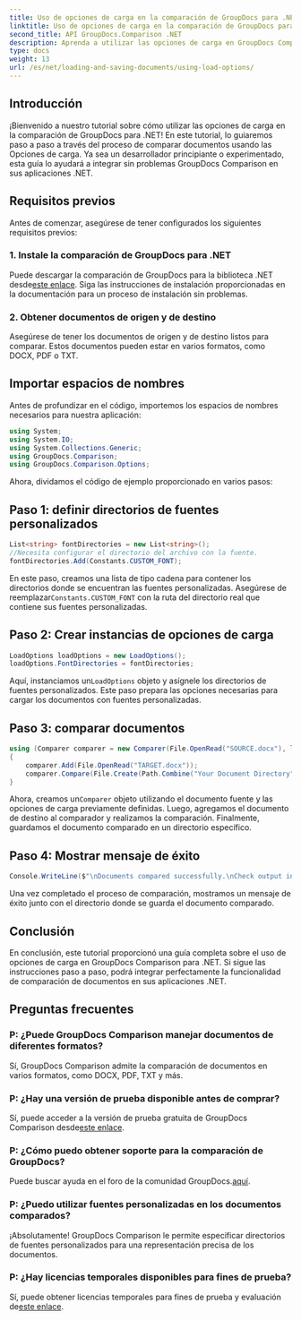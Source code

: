 ```yaml
---
title: Uso de opciones de carga en la comparación de GroupDocs para .NET
linktitle: Uso de opciones de carga en la comparación de GroupDocs para .NET
second_title: API GroupDocs.Comparison .NET
description: Aprenda a utilizar las opciones de carga en GroupDocs Comparison para .NET para comparar documentos con fuentes personalizadas sin problemas.
type: docs
weight: 13
url: /es/net/loading-and-saving-documents/using-load-options/
---
```

## Introducción
¡Bienvenido a nuestro tutorial sobre cómo utilizar las opciones de carga en la comparación de GroupDocs para .NET! En este tutorial, lo guiaremos paso a paso a través del proceso de comparar documentos usando las Opciones de carga. Ya sea un desarrollador principiante o experimentado, esta guía lo ayudará a integrar sin problemas GroupDocs Comparison en sus aplicaciones .NET.
## Requisitos previos
Antes de comenzar, asegúrese de tener configurados los siguientes requisitos previos:
### 1. Instale la comparación de GroupDocs para .NET
 Puede descargar la comparación de GroupDocs para la biblioteca .NET desde[este enlace](https://releases.groupdocs.com/comparison/net/). Siga las instrucciones de instalación proporcionadas en la documentación para un proceso de instalación sin problemas.
### 2. Obtener documentos de origen y de destino
Asegúrese de tener los documentos de origen y de destino listos para comparar. Estos documentos pueden estar en varios formatos, como DOCX, PDF o TXT.
## Importar espacios de nombres
Antes de profundizar en el código, importemos los espacios de nombres necesarios para nuestra aplicación:
```csharp
using System;
using System.IO;
using System.Collections.Generic;
using GroupDocs.Comparison;
using GroupDocs.Comparison.Options;
```
Ahora, dividamos el código de ejemplo proporcionado en varios pasos:
## Paso 1: definir directorios de fuentes personalizados
```csharp
List<string> fontDirectories = new List<string>();
//Necesita configurar el directorio del archivo con la fuente.
fontDirectories.Add(Constants.CUSTOM_FONT);
```
 En este paso, creamos una lista de tipo cadena para contener los directorios donde se encuentran las fuentes personalizadas. Asegúrese de reemplazar`Constants.CUSTOM_FONT` con la ruta del directorio real que contiene sus fuentes personalizadas.
## Paso 2: Crear instancias de opciones de carga
```csharp
LoadOptions loadOptions = new LoadOptions();
loadOptions.FontDirectories = fontDirectories;
```
 Aquí, instanciamos un`LoadOptions` objeto y asígnele los directorios de fuentes personalizados. Este paso prepara las opciones necesarias para cargar los documentos con fuentes personalizadas.
## Paso 3: comparar documentos
```csharp
using (Comparer comparer = new Comparer(File.OpenRead("SOURCE.docx"), loadOptions))
{
    comparer.Add(File.OpenRead("TARGET.docx"));
    comparer.Compare(File.Create(Path.Combine("Your Document Directory", "RESULT.docx")));
}
```
 Ahora, creamos un`Comparer` objeto utilizando el documento fuente y las opciones de carga previamente definidas. Luego, agregamos el documento de destino al comparador y realizamos la comparación. Finalmente, guardamos el documento comparado en un directorio específico.
## Paso 4: Mostrar mensaje de éxito
```csharp
Console.WriteLine($"\nDocuments compared successfully.\nCheck output in {Directory.GetCurrentDirectory()}.");
```
Una vez completado el proceso de comparación, mostramos un mensaje de éxito junto con el directorio donde se guarda el documento comparado.
## Conclusión
En conclusión, este tutorial proporcionó una guía completa sobre el uso de opciones de carga en GroupDocs Comparison para .NET. Si sigue las instrucciones paso a paso, podrá integrar perfectamente la funcionalidad de comparación de documentos en sus aplicaciones .NET.
## Preguntas frecuentes
### P: ¿Puede GroupDocs Comparison manejar documentos de diferentes formatos?
Sí, GroupDocs Comparison admite la comparación de documentos en varios formatos, como DOCX, PDF, TXT y más.
### P: ¿Hay una versión de prueba disponible antes de comprar?
 Sí, puede acceder a la versión de prueba gratuita de GroupDocs Comparison desde[este enlace](https://releases.groupdocs.com/).
### P: ¿Cómo puedo obtener soporte para la comparación de GroupDocs?
 Puede buscar ayuda en el foro de la comunidad GroupDocs.[aquí](https://forum.groupdocs.com/c/comparison/12).
### P: ¿Puedo utilizar fuentes personalizadas en los documentos comparados?
¡Absolutamente! GroupDocs Comparison le permite especificar directorios de fuentes personalizados para una representación precisa de los documentos.
### P: ¿Hay licencias temporales disponibles para fines de prueba?
Sí, puede obtener licencias temporales para fines de prueba y evaluación de[este enlace](https://purchase.groupdocs.com/temporary-license/).